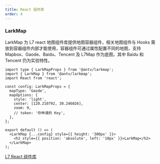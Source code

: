 ```yaml
---
title: React 组件库
order: 4
---
```

### LarkMap 
LarkMap 为 L7 react 地图组件库提供地图容器组件，相关地图组件与 Hooks 需放到容器组件内部才能使用，容器组件可通过属性配置不同的地图，支持 Mapbox、Gaode、Baidu、Tencent 及 L7Map 作为底图，其中 Baidu 和 Tencent 仍为实验特性。

```tsx
import type { LarkMapProps } from '@antv/larkmap';
import { LarkMap } from '@antv/larkmap';
import React from 'react';

const config: LarkMapProps = {
  mapType: 'Gaode',
  mapOptions: {
    style: 'light',
    center: [120.210792, 30.246026],
    zoom: 9,
    // token: '你申请的 Key',
  },
};

export default () => (
  <LarkMap {...config} style={{ height: '300px' }}>
    <h2 style={{ position: 'absolute', left: '10px' }}>LarkMap</h2>
  </LarkMap>
);
```

[L7 React 组件库](https://larkmap.antv.antgroup.com/components/lark-map)